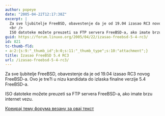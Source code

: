 ```yaml
---
author: popeye
date: "2005-04-22T12:17:38Z"
excerpt: |
  Za sve ljubitelje FreeBSD, obavestenje da je od 19.04 izasao RC3 novog FreeBSD-a. Ovo je tre?i u nizu kandidata do izlaska finalne verzije 5.4 FreeBSD-a. <br />
  <br />
  ISO datoteke možete preuzeti sa FTP servera FreeBSD-a, ako imate brzu internet vezu.
guid: https://forum.linuxo.org/2005/04/22/izasao-freebsd-5-4-rc3/
id: 821
tc-thumb-fld:
- a:2:{s:9:"_thumb_id";b:0;s:11:"_thumb_type";s:10:"attachment";}
title: Izasao FreeBSD 5.4 RC3
url: /izasao-freebsd-5-4-rc3/
---
```

Za sve ljubitelje FreeBSD, obavestenje da je od 19.04 izasao RC3 novog FreeBSD-a. Ovo je tre?i u nizu kandidata do izlaska finalne verzije 5.4 FreeBSD-a. 

ISO datoteke možete preuzeti sa FTP servera FreeBSD-a, ako imate brzu internet vezu. <!--break-->

[Креирај тему форума везану за овај текст](https://linuxo.org/nova-tema-na-forumu/?se_pid=821)